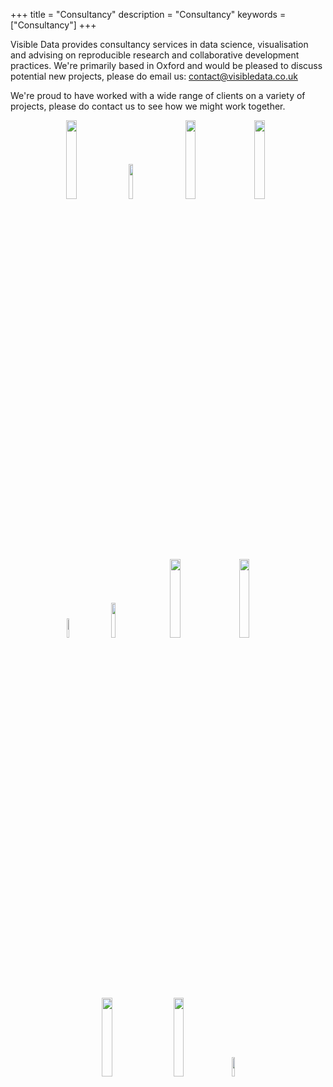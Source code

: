 +++
title = "Consultancy"
description = "Consultancy"
keywords = ["Consultancy"]
+++



Visible Data provides consultancy services in data science, visualisation and advising on reproducible research and collaborative development practices. We're primarily based in Oxford and would be pleased to discuss potential new projects, please do email us: contact@visibledata.co.uk

<!--
<div class="row" style='background-color:#f5f5f5'>

<div class="col-md-4">

<center>
Training development
</center>

</div>


<div class="col-md-4">

<center>
Data visualisation consultancy
</center>

</div>


<div class="col-md-4">

<center>
reproducibility advice
</center>

</div>

</div>
!-->

We're proud to have worked with a wide range of clients on a variety of projects, please do contact us to see how we might work together.

<!--html_preserve-->
<div class="row">
<center>
<p>
<img src="../img/clients/jbi-training_logo.jpg" alt="" width="18%" height="18%" />&nbsp; &nbsp;&nbsp;
<img src="../img/clients/lynda_logo.png" alt="" width="12%" height="12%" />&nbsp; &nbsp;&nbsp;
<img src="../img/clients/rss-logo.jpg" alt="" width="18%" height="18%" />&nbsp; &nbsp;&nbsp;
<img src="../img/clients/sage-publishing-logo.jpg" alt="" width="18%" height="18%" />&nbsp;&nbsp;
<br>
<img src="../img/clients/ericsson_logo.png" alt="" width="9%" height="9%" />&nbsp; &nbsp;&nbsp;
<img src="../img/clients/perspectum-diagnostics-logo.png" alt="" width="12%" height="12%" /> &nbsp; &nbsp;&nbsp;
<img src="../img/clients/future-games-of-london_logo.png" alt="" width="18%" height="18%" />&nbsp; &nbsp;&nbsp;
<img src="../img/clients/ttc-group_logo.jpg" alt="" width="18%" height="18%" />&nbsp; &nbsp;&nbsp;
<br>
<img src="../img/clients/figshare_logo.png" alt="" width="18%" height="18%"/>&nbsp; &nbsp;&nbsp;&nbsp;
<img src="../img/clients/linkedin-logo.png" alt="" width="18%" height="18%"/>&nbsp;&nbsp;&nbsp;&nbsp;
<img src="../img/clients/university-of-oxford.png" alt="" width="9%" height="9%"/>&nbsp;&nbsp;&nbsp;&nbsp;
</p>
<center>
      </div>
<!--/html_preserve-->